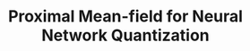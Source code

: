 ---
title: "Proximal Mean-field for Neural Network Quantization"
year: 2019
pdf_url: "publications/2019/pmf.pdf"
category: "vision"
author_list: "Thalaiyasingam Ajanthan, Puneet Kumar Dokania, R. Hartley, Philip H.S. Torr"
grant: "MURI"
pub_in: "International Conference on Computer Vision 2019"
---